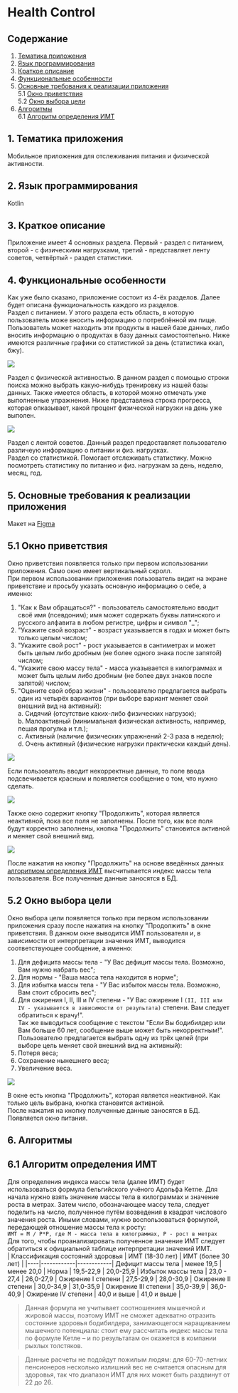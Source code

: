 # Health Control  
## Содержание  
1. [Тематика приложения](#1-Тематика-приложения)  
2. [Язык программирования](#2-Язык-программирования)  
3. [Краткое описание](#3-Краткое-описание)  
4. [Функциональные особенности](#4-Функциональные-особенности)  
5. [Основные требования к реализации приложения](#5-Основные-требования-к-реализации-приложения)  
5.1 [Окно приветствия](#51-Окно-приветствия)  
5.2 [Окно выбора цели](#52-Окно-выбора-цели)  
6. [Алгоритмы](#6-Алгоритмы)  
6.1 [Алгоритм определения ИМТ](#61-Алгоритм-определения-ИМТ)  
  
## 1. Тематика приложения  
Мобильное приложения для отслеживания питания и физической активности.  
  
## 2. Язык программирования  
Kotlin  
  
## 3. Краткое описание  
Приложение имеет 4 основных раздела. Первый - раздел с питанием, второй - с физическими нагрузками, третий - представляет ленту советов, четвёртый - раздел статистики.  
  
## 4. Функциональные особенности  
Как уже было сказано, приложение состоит из 4-ёх разделов. Далее будет описана функциональность каждого из разделов.  
Раздел с питанием. У этого раздела есть область, в которую пользователь може вносить информацию о потреблённой им пище. Пользователь может находить эти продукты в нашей базе данных, либо вносить информацию о продуктах в базу данных самостоятельно. Ниже имеются различные графики со статистикой за день (статистика ккал, бжу).  
  
![](https://i.imgur.com/W5HPXTt.png)  
  
Раздел с физической активностью. В данном раздел с помощью строки поиска можно выбрать какую-нибудь тренировку из нашей базы данных. Также имеется область, в которой можно отмечать уже выполненные упражнения. Ниже представлена строка прогресса, которая опказывает, какой процент физической нагрузки на день уже выполен.  
  
![](https://i.imgur.com/MLYYyyT.png)  
  
Раздел с лентой советов. Данный раздел предоставляет пользователю различеую информацию о питании и физ. нагрузках.  
Раздел со статистикой. Помогает отслеживать статистику. Можно посмотреть статистику по питанию и физ. нагрузкам за день, неделю, месяц, год.  
  
## 5. Основные требования к реализации приложения
  
Макет на [Figma](https://www.figma.com/file/oInu0kFUxQRXfHAH6xRJYw/HealthControl?node-id=12%3A4)
  
## 5.1 Окно приветствия  
Окно приветствия появляется только при первом использовании приложения. Само окно имеет вертикальный скролл.  
При первом использовании приложения пользователь видит на экране приветствие и просьбу указать основную информацию о себе, а именно:  
1. "Как к Вам обращаться?" - пользователь самостоятельно вводит своё имя (псевдоним); имя может содержать буквы латинского и русского алфавита в любом регистре, цифры и символ "_";  
2. "Укажите свой возраст" - возраст указывается в годах и может быть только целым числом;  
3. "Укажите свой рост" - рост указывается в сантиметрах и может быть целым либо дробным (не более одного знака после запятой) числом;  
4. "Укажите свою массу тела" - масса указывается в килограммах и может быть целым либо дробным (не более двух знаков после запятой) числом;  
5. "Оцените свой образ жизни" - пользователю предлагается выбрать один из четырёх вариантов (при выборе вариант меняет свой внешний вид на активный):  
  a. Сидячий (отсутствие каких-либо физических нагрузок);  
  b. Малоактивный (минимальная физическая активность, например, пешая прогулка и т.п.);  
  c. Активный (наличие физических упражнений 2-3 раза в неделю);  
  d. Очень активный (физические нагрузки практически каждый день).  
  
![](https://i.imgur.com/dnukC2d.png)  
  
Если пользователь вводит некорректные данные, то поле ввода подсвечивается красным и появляется сообщение о том, что нужно сделать.  
  
![](https://i.imgur.com/waqWP9g.png)  
  
Также окно содержит кнопку "Продолжить", которая является неактивной, пока все поля не заполнены. После того, как все поля будут корректно заполнены, кнопка "Продолжить" становится активной и меняет свой внешний вид.  
  
![](https://i.imgur.com/FZxQ2Hw.png)  
  
После нажатия на кнопку "Продолжить" на основе введённых данных [алгоритмом определения ИМТ](#61-Алгоритм-определения-ИМТ) высчитывается индекс массы тела пользователя. Все полученные данные заносятся в БД.
  
## 5.2 Окно выбора цели  
Окно выбора цели появляется только при первом использовании приложения сразу после нажатия на кнопку "Продолжить" в окне приветствия. В данном окне выводится ИМТ пользователя и, в зависимости от интерпретации значения ИМТ, выводится соответствующее сообщение, а именно:  
1. Для дефицита массы тела - "У Вас дефицит массы тела. Возможно, Вам нужно набрать вес";  
2. Для нормы - "Ваша масса тела находится в норме";  
3. Для избытка массы тела - "У Вас избыток массы тела. Возможно, Вам стоит сбросить вес";  
4. Для ожирения I, II, III и IV степени - "У Вас ожирение I `(II, III или IV - указывается в зависимости от результата)` степени. Вам следует обратиться к врачу!".  
Так же выводиться сообщение с текстом "Если Вы бодибилдер или Вам больше 60 лет, сообщение выше может быть некорректным!".  
Пользователю предлагается выбрать одну из трёх целей (при выборе цель меняет свой внешний вид на активный):  
1. Потеря веса;  
2. Сохранение нынешнего веса;  
3. Увеличение веса.  
  
![](https://i.imgur.com/QMe4wzp.png)  
  
В окне есть кнопка "Продолжить", которая является неактивной. Как только цель выбрана, кнопка становится активной.  
После нажатия на кнопку полученные данные заносятся в БД. Появляется окно питания.  
  
## 6. Алгоритмы  
  
## 6.1 Алгоритм определения ИМТ  
Для определения индекса массы тела (далее ИМТ) будет использоваться формула бельгийского учёного Адольфа Кетле. Для начала нужно взять значение массы тела в килограммах и значение роста в метрах. Затем число, обозначающее массу тела, следует поделить на число, полученное путём возведения в квадрат числового значения роста. Иными словами, нужно воспользоваться формулой, передающей отношение массы тела к росту:  
`ИМТ = М / P*P, где М - масса тела в килограммах, P - рост в метрах`  
Для того, чтобы проанализировать полученное значение ИМТ следует обратиться к официальной таблице интерпретации значений ИМТ.  
| Классификация состояний здоровья | ИМТ (18-30 лет) | ИМТ (более 30 лет) |
|----|------------|------------|
Дефицит массы тела | менее 19,5 | менее 20,0 |
Норма | 19,5-22,9 | 20,0-25,9 |
Избыток массы тела | 23,0 - 27,4 | 26,0-27,9 |
Ожирение I степени | 27,5-29,9 | 28,0-30,9 |
Ожирение II степени | 30,0-34,9 | 31,0-35,9 |
Ожирение III степени | 35,0-39,9 | 36,0-40,9 |
Ожирение IV степени | 40,0 и выше | 41,0 и выше |  
> Данная формула не учитывает соотношениея мышечной и жировой массы, поэтому ИМТ не сможет адекватно отразить состояние здоровья бодибилдера, занимающегося наращиванием мышечного потенциала: стоит ему рассчитать индекс массы тела по формуле Кетле – и по результатам он окажется в компании рыхлых толстяков.
  
> Данные расчеты не подойдут пожилым людям: для 60-70-летних пенсионеров несколько излишний вес не считается опасным для здоровья, так что диапазон ИМТ для них может быть раздвинут от 22 до 26.  
